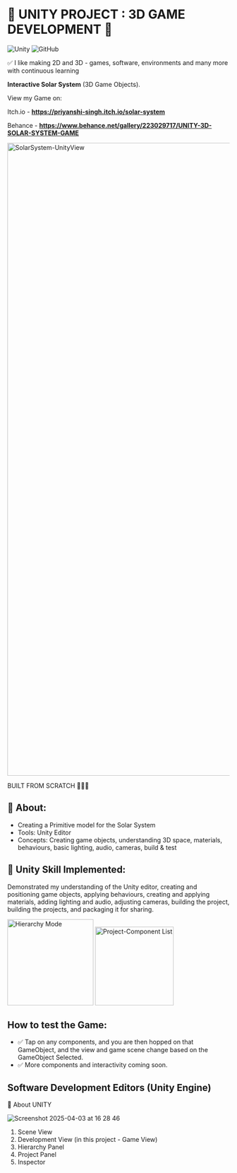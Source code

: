 # 🚀 UNITY PROJECT : 3D GAME DEVELOPMENT 🌌  

![Unity](https://img.shields.io/badge/Unity-100000?style=for-the-badge&logo=unity&logoColor=white) ![GitHub](https://img.shields.io/badge/GitHub-100000?style=for-the-badge&logo=github&logoColor=white)

✅ I like making 2D and 3D - games, software, environments and many more with continuous learning


**Interactive Solar System** (3D Game Objects).

View my Game on: 

Itch.io -  **https://priyanshi-singh.itch.io/solar-system**

Behance -  **https://www.behance.net/gallery/223029717/UNITY-3D-SOLAR-SYSTEM-GAME**


<img width="1433" alt="SolarSystem-UnityView" src="https://github.com/user-attachments/assets/7819d5a2-5e06-4dcc-99ad-5d9e611541ee" />


BUILT FROM SCRATCH 👩🏻‍💻

## 🎯 About:  
- Creating a Primitive model for the Solar System  
- Tools: Unity Editor  
- Concepts: Creating game objects, understanding 3D space, materials, behaviours, basic lighting, audio, cameras, build & test  

## 🚀 Unity Skill Implemented:
Demonstrated my understanding of the Unity editor, creating and positioning game objects, applying behaviours, creating and applying materials, adding lighting and audio, adjusting cameras, building the project, building the projects, and packaging it for sharing.

<img width="195" alt="Hierarchy Mode" src="https://github.com/user-attachments/assets/c8b0ad4f-571c-4cf2-a4fb-65203448911e" />

<img width="178" alt="Project-Component List" src="https://github.com/user-attachments/assets/61df6750-ee28-49fa-bf8f-51bb0f5284ca" />


## How to test the Game:
- ✅ Tap on any components, and you are then hopped on that GameObject, and the view and game scene change based on the GameObject Selected.
- ✅ More components and interactivity coming soon.

## Software Development Editors (Unity Engine)
🚀 About UNITY

![Screenshot 2025-04-03 at 16 28 46](https://github.com/user-attachments/assets/b7483150-abaf-49ba-a34e-5a551f1d890a)

1) Scene View
2) Development View (in this project - Game View)
3) Hierarchy Panel
4) Project Panel
5) Inspector
